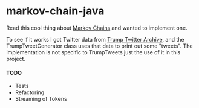 # markov-chain-java
Read this cool thing about [Markov Chains](http://setosa.io/ev/markov-chains/) and wanted to implement one.

To see if it works I got Twitter data from [Trump Twitter Archive](http://www.trumptwitterarchive.com/), and the TrumpTweetGenerator class uses that data to print out some "tweets". The implementation is not specific to TrumpTweets just the use of it in this project.

#### TODO
- Tests
- Refactoring
- Streaming of Tokens